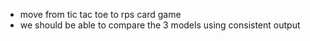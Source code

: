 * move from tic tac toe to rps card game
* we should be able to compare the 3 models using consistent output